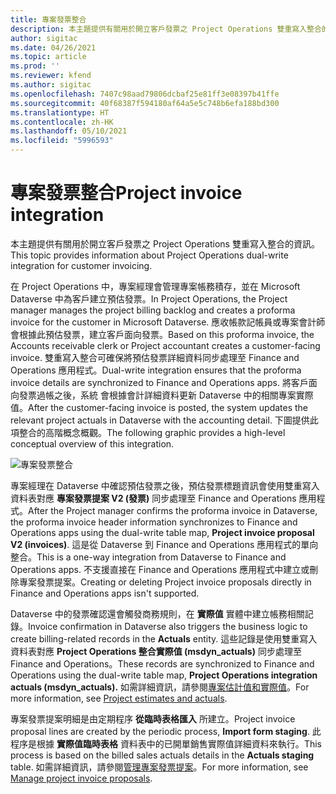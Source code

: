 ```yaml
---
title: 專案發票整合
description: 本主題提供有關用於開立客戶發票之 Project Operations 雙重寫入整合的資訊。
author: sigitac
ms.date: 04/26/2021
ms.topic: article
ms.prod: ''
ms.reviewer: kfend
ms.author: sigitac
ms.openlocfilehash: 7407c98aad79806dcbaf25e81ff3e08397b41ffe
ms.sourcegitcommit: 40f68387f594180af64a5e5c748b6efa188bd300
ms.translationtype: HT
ms.contentlocale: zh-HK
ms.lasthandoff: 05/10/2021
ms.locfileid: "5996593"
---
```

# <a name="project-invoice-integration"></a><span data-ttu-id="44960-103">專案發票整合</span><span class="sxs-lookup"><span data-stu-id="44960-103">Project invoice integration</span></span>

<span data-ttu-id="44960-104">本主題提供有關用於開立客戶發票之 Project Operations 雙重寫入整合的資訊。</span><span class="sxs-lookup"><span data-stu-id="44960-104">This topic provides information about Project Operations dual-write integration for customer invoicing.</span></span>

<span data-ttu-id="44960-105">在 Project Operations 中，專案經理會管理專案帳務積存，並在 Microsoft Dataverse 中為客戶建立預估發票。</span><span class="sxs-lookup"><span data-stu-id="44960-105">In Project Operations, the Project manager manages the project billing backlog and creates a proforma invoice for the customer in Microsoft Dataverse.</span></span> <span data-ttu-id="44960-106">應收帳款記帳員或專案會計師會根據此預估發票，建立客戶面向發票。</span><span class="sxs-lookup"><span data-stu-id="44960-106">Based on this proforma invoice, the Accounts receivable clerk or Project accountant creates a customer-facing invoice.</span></span> <span data-ttu-id="44960-107">雙重寫入整合可確保將預估發票詳細資料同步處理至 Finance and Operations 應用程式。</span><span class="sxs-lookup"><span data-stu-id="44960-107">Dual-write integration ensures that the proforma invoice details are synchronized to Finance and Operations apps.</span></span> <span data-ttu-id="44960-108">將客戶面向發票過帳之後，系統 會根據會計詳細資料更新 Dataverse 中的相關專案實際值。</span><span class="sxs-lookup"><span data-stu-id="44960-108">After the customer-facing invoice is posted, the system updates the relevant project actuals in Dataverse with the accounting detail.</span></span> <span data-ttu-id="44960-109">下圖提供此項整合的高階概念概觀。</span><span class="sxs-lookup"><span data-stu-id="44960-109">The following graphic provides a high-level conceptual overview of this integration.</span></span>

   ![專案發票整合](./media/DW5Invoicing.png)

<span data-ttu-id="44960-111">專案經理在 Dataverse 中確認預估發票之後，預估發票標題資訊會使用雙重寫入資料表對應 **專案發票提案 V2 (發票)** 同步處理至 Finance and Operations 應用程式。</span><span class="sxs-lookup"><span data-stu-id="44960-111">After the Project manager confirms the proforma invoice in Dataverse, the proforma invoice header information synchronizes to Finance and Operations apps using the dual-write table map, **Project invoice proposal V2 (invoices)**.</span></span> <span data-ttu-id="44960-112">這是從 Dataverse 到 Finance and Operations 應用程式的單向整合。</span><span class="sxs-lookup"><span data-stu-id="44960-112">This is a one-way integration from Dataverse to Finance and Operations apps.</span></span> <span data-ttu-id="44960-113">不支援直接在 Finance and Operations 應用程式中建立或刪除專案發票提案。</span><span class="sxs-lookup"><span data-stu-id="44960-113">Creating or deleting Project invoice proposals directly in Finance and Operations apps isn't supported.</span></span>

<span data-ttu-id="44960-114">Dataverse 中的發票確認還會觸發商務規則，在 **實際值** 實體中建立帳務相關記錄。</span><span class="sxs-lookup"><span data-stu-id="44960-114">Invoice confirmation in Dataverse also triggers the business logic to create billing-related records in the **Actuals** entity.</span></span> <span data-ttu-id="44960-115">這些記錄是使用雙重寫入資料表對應 **Project Operations 整合實際值 (msdyn\_actuals)** 同步處理至 Finance and Operations。</span><span class="sxs-lookup"><span data-stu-id="44960-115">These records are synchronized to Finance and Operations using the dual-write table map, **Project Operations integration actuals (msdyn\_actuals).**</span></span> <span data-ttu-id="44960-116">如需詳細資訊，請參閱[專案估計值和實際值](resource-dual-write-estimates-actuals.md)。</span><span class="sxs-lookup"><span data-stu-id="44960-116">For more information, see [Project estimates and actuals](resource-dual-write-estimates-actuals.md).</span></span> 

<span data-ttu-id="44960-117">專案發票提案明細是由定期程序 **從臨時表格匯入** 所建立。</span><span class="sxs-lookup"><span data-stu-id="44960-117">Project invoice proposal lines are created by the periodic process, **Import form staging**.</span></span> <span data-ttu-id="44960-118">此程序是根據 **實際值臨時表格** 資料表中的已開單銷售實際值詳細資料來執行。</span><span class="sxs-lookup"><span data-stu-id="44960-118">This process is based on the billed sales actuals details in the **Actuals staging** table.</span></span> <span data-ttu-id="44960-119">如需詳細資訊，請參閱[管理專案發票提案](../invoicing/format-update-project-invoice-proposals.md#create-project-invoice-proposals)。</span><span class="sxs-lookup"><span data-stu-id="44960-119">For more information, see [Manage project invoice proposals](../invoicing/format-update-project-invoice-proposals.md#create-project-invoice-proposals).</span></span> 
